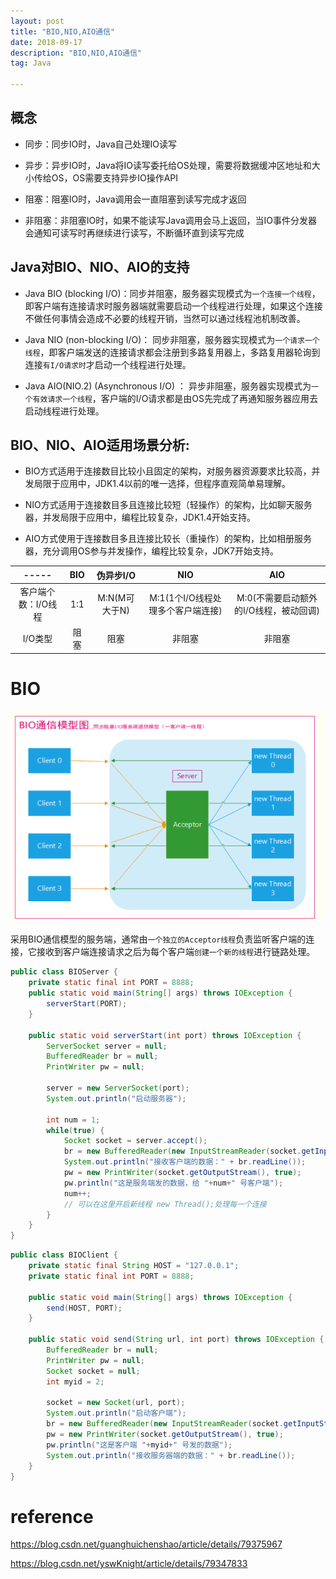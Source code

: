 ```yaml
---
layout: post
title: "BIO,NIO,AIO通信"
date: 2018-09-17
description: "BIO,NIO,AIO通信"
tag: Java

---
```



## 概念

* 同步：同步IO时，Java自己处理IO读写

* 异步：异步IO时，Java将IO读写委托给OS处理，需要将数据缓冲区地址和大小传给OS，OS需要支持异步IO操作API

* 阻塞：阻塞IO时，Java调用会一直阻塞到读写完成才返回

* 非阻塞：非阻塞IO时，如果不能读写Java调用会马上返回，当IO事件分发器会通知可读写时再继续进行读写，不断循环直到读写完成


## Java对BIO、NIO、AIO的支持

* Java BIO (blocking I/O)：同步并阻塞，服务器实现模式为`一个连接一个线程`，即客户端有连接请求时服务器端就需要启动一个线程进行处理，如果这个连接不做任何事情会造成不必要的线程开销，当然可以通过线程池机制改善。

* Java NIO (non-blocking I/O)： 同步非阻塞，服务器实现模式为`一个请求一个线程`，即客户端发送的连接请求都会注册到多路复用器上，多路复用器轮询到连接`有I/O请求时`才启动一个线程进行处理。

* Java AIO(NIO.2) (Asynchronous I/O) ： 异步非阻塞，服务器实现模式为`一个有效请求一个线程`，客户端的I/O请求都是由OS先完成了再通知服务器应用去启动线程进行处理。


## BIO、NIO、AIO适用场景分析:

* BIO方式适用于连接数目比较小且固定的架构，对服务器资源要求比较高，并发局限于应用中，JDK1.4以前的唯一选择，但程序直观简单易理解。

* NIO方式适用于连接数目多且连接比较短（轻操作）的架构，比如聊天服务器，并发局限于应用中，编程比较复杂，JDK1.4开始支持。

* AIO方式使用于连接数目多且连接比较长（重操作）的架构，比如相册服务器，充分调用OS参与并发操作，编程比较复杂，JDK7开始支持。


-----|BIO|伪异步I/O|NIO|AIO
:---:|:---:|:---:|:---:|:---:
客户端个数：I/O线程|1:1|M:N(M可大于N)|M:1(1个I/O线程处理多个客户端连接)|M:0(不需要启动额外的I/O线程，被动回调)
I/O类型|阻塞|阻塞|非阻塞|非阻塞


# BIO

![png](/images/posts/all/传统BIO通信模型图.png)

采用BIO通信模型的服务端，通常由`一个独立的Acceptor线程`负责监听客户端的连接，它接收到客户端连接请求之后为每个客户端`创建一个新的线程`进行链路处理。

```java
public class BIOServer {
    private static final int PORT = 8888;
    public static void main(String[] args) throws IOException {
        serverStart(PORT);
    }

    public static void serverStart(int port) throws IOException {
        ServerSocket server = null;
        BufferedReader br = null;
        PrintWriter pw = null;

        server = new ServerSocket(port);
        System.out.println("启动服务器");

        int num = 1;
        while(true) {
            Socket socket = server.accept();
            br = new BufferedReader(new InputStreamReader(socket.getInputStream()));
            System.out.println("接收客户端的数据：" + br.readLine());
            pw = new PrintWriter(socket.getOutputStream(), true);
            pw.println("这是服务端发的数据，给 "+num+" 号客户端");
            num++;
            // 可以在这里开启新线程 new Thread();处理每一个连接
        }
    }
}

```

```java
public class BIOClient {
    private static final String HOST = "127.0.0.1";
    private static final int PORT = 8888;

    public static void main(String[] args) throws IOException {
        send(HOST, PORT);
    }

    public static void send(String url, int port) throws IOException {
        BufferedReader br = null;
        PrintWriter pw = null;
        Socket socket = null;
        int myid = 2;

        socket = new Socket(url, port);
        System.out.println("启动客户端");
        br = new BufferedReader(new InputStreamReader(socket.getInputStream()));
        pw = new PrintWriter(socket.getOutputStream(), true);
        pw.println("这是客户端 "+myid+" 号发的数据");
        System.out.println("接收服务器端的数据：" + br.readLine());
    }
}
```





# reference

https://blog.csdn.net/guanghuichenshao/article/details/79375967

https://blog.csdn.net/yswKnight/article/details/79347833

